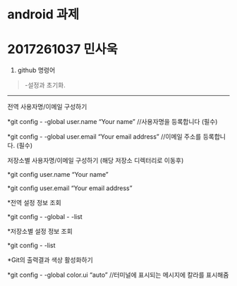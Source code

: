 # android 과제
2017261037 민사욱
=================


1. github 명령어
> -설정과 초기화.
---

전역 사용자명/이메일 구성하기

*git config - -global user.name “Your name”                    //사용자명을 등록합니다 (필수)

*git config - -global user.email “Your email address”         //이메일 주소를 등록합니다. (필수)

저장소별 사용자명/이메일 구성하기 (해당 저장소 디렉터리로 이동후)

*git config user.name “Your name”

*git config user.email “Your email address”

*전역 설정 정보 조회

*git config - -global - -list

*저장소별 설정 정보 조회

*git config - -list

*Git의 출력결과 색상 활성화하기

*git config - -global color.ui “auto”       //터미널에 표시되는 메시지에 칼라를 표시해줌
